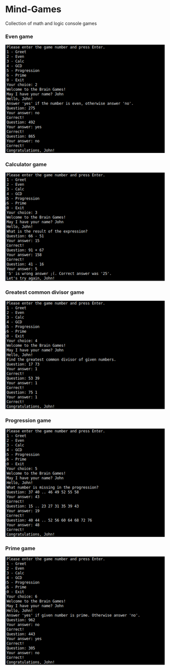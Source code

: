 # Mind-Games
Collection of math and logic console games

### Even game
![](screenshots/1.png)

### Calculator game
![](screenshots/2.png)

### Greatest common divisor game
![](screenshots/3.png)

### Progression game
![](screenshots/4.png)

### Prime game
![](screenshots/5.png)